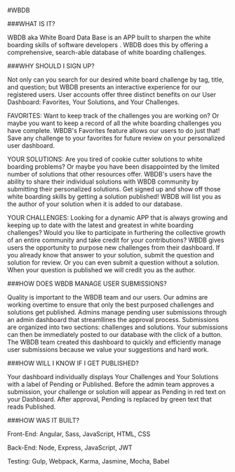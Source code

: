 #WBDB

###WHAT IS IT?

WBDB aka White Board Data Base is an APP built to sharpen the white boarding skills of software developers . WBDB does this by offering a comprehensive, search-able database of white boarding challenges.

###WHY SHOULD I SIGN UP?

Not only can you search for our desired white board challenge by tag, title, and question; but WBDB presents an interactive experience for our registered users. User accounts offer three distinct benefits on our User Dashboard: Favorites, Your Solutions, and Your Challenges.

FAVORITES:
Want to keep track of the challenges you are working on? Or maybe you want to keep a record of all the white boarding challenges you have complete.  WBDB's Favorites feature allows our users to do just that! Save any challenge to your favorites for future review on your personalized user dashboard.

YOUR SOLUTIONS:
Are you tired of cookie cutter solutions to white boarding problems? Or maybe you have been disappointed by the limited number of solutions that other resources offer. WBDB's users have the ability to share their individual solutions with WBDB community by submitting their personalized solutions. Get signed up and show off those white boarding skills by getting a solution published! WBDB will list you as the author of your solution when it is added to our database.

YOUR CHALLENGES:
Looking for a dynamic APP that is always growing and keeping up to date with the latest and greatest in white boarding challenges? Would you like to participate in furthering the collective growth of an entire community and take credit for your contributions? WBDB gives users the opportunity to purpose new challenges from their dashboard. If you already know that answer to your solution, submit the question and solution for review. Or you can even submit a question without a solution. When your question is published we will credit you as the author.

###HOW DOES WBDB MANAGE USER SUBMISSIONS?

Quality is important to the WBDB team and our users. Our admins are working overtime to ensure that only the best purposed challenges and solutions get published. Admins manage pending user submissions through an admin dashboard that streamllines the approval process. Submissions are organized into two sections: challenges and solutions. Your submissions can then be immediately posted to our database with the click of a button. The WBDB team created this dashboard to quickly and efficiently manage user submissions because we value your suggestions and hard work.

###HOW WILL I KNOW IF I GET PUBLISHED?

Your dashboard individually displays Your Challenges and Your Solutions with a label of Pending or Published. Before the admin team approves a submission, your challenge or solution will appear as Pending in red text on your Dashboard.  After approval, Pending is replaced by green text that reads Published.

###HOW WAS IT BUILT?

Front-End:
Angular, Sass, JavaScript, HTML, CSS

Back-End:
Node, Express, JavaScript, JWT

Testing:
Gulp, Webpack, Karma, Jasmine, Mocha, Babel
